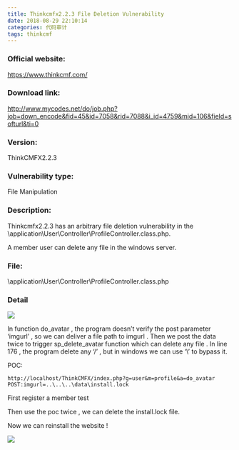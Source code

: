 ```yaml
---
title: Thinkcmfx2.2.3 File Deletion Vulnerability
date: 2018-08-29 22:10:14
categories: 代码审计
tags: thinkcmf
---
```


### Official website:
https://www.thinkcmf.com/


### Download link:
http://www.mycodes.net/do/job.php?job=down_encode&fid=45&id=7058&rid=7088&i_id=4759&mid=106&field=softurl&ti=0


### Version:
ThinkCMFX2.2.3


### Vulnerability type:
File Manipulation


### Description:
Thinkcmfx2.2.3 has an arbitrary file deletion vulnerability in the \application\User\Controller\ProfileController.class.php.

A member user can delete any file in the windows server.


### File:
\application\User\Controller\ProfileController.class.php


### Detail

![](code.png)

In function do_avatar , the program doesn’t verify the post parameter ‘imgurl’ , so we can deliver a file path to imgurl . Then we post the data twice to trigger sp_delete_avatar function which can delete any file . 
In line 176 , the program delete any ‘/’ , but in windows we can use ‘\’ to bypass it.


POC:
```
http://localhost/ThinkCMFX/index.php?g=user&m=profile&a=do_avatar
POST:imgurl=..\..\..\data\install.lock
```

First register a member test

Then use the poc twice , we can delete the install.lock file.

Now we can reinstall the website ! 

 
![](reinstall.png)

